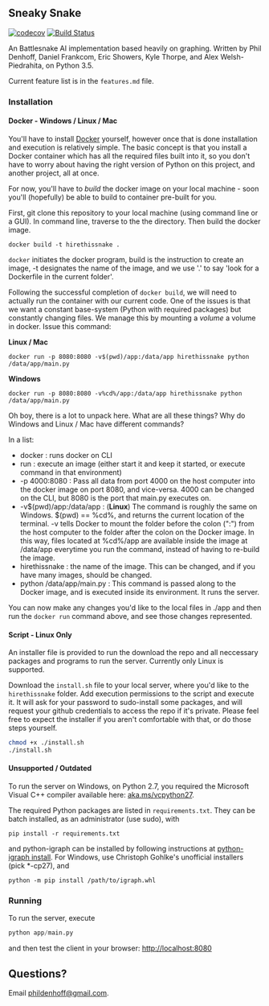 ## Sneaky Snake
[![codecov](https://codecov.io/gh/phildenhoff/hirethissnake/branch/master/graph/badge.svg?token=loYR0W8K2L)](https://codecov.io/gh/phildenhoff/hirethissnake) [![Build
Status](https://travis-ci.com/phildenhoff/hirethissnake.svg?token=zfsf2J47jwdz7GuKxCSd&branch=master)](https://travis-ci.com/phildenhoff/hirethissnake)

An Battlesnake AI implementation based heavily on graphing. Written by Phil Denhoff, Daniel Frankcom, Eric Showers, Kyle Thorpe, and Alex Welsh-Piedrahita, on Python 3.5.

Current feature list is in the `features.md` file. 

### Installation

#### Docker - Windows / Linux / Mac

You'll have to install [Docker](https://www.docker.com/) yourself, however once
that is done installation and execution is relatively simple. The basic concept
is that you install a Docker container which has all the required files
built into it, so you don't have to worry about having the right version of
Python on this project, and another project, all at once.

For now, you'll have to *build* the docker image on your local machine - soon
you'll (hopefully) be able to build to container pre-built for you.

First, git clone this repository to your local machine (using command line or
a GUI). In command line, traverse to the the directory. Then build the docker
image.

```
docker build -t hirethissnake .
```

`docker` initiates the docker program, build is the instruction to create an
image, -t designates the name of the image, and we use '.' to say 'look for
a Dockerfile in the current folder'.

Following the successful completion of `docker build`, we will need to actually
run the container with our current code. One of the issues is that we want
a constant base-system (Python with required packages) but constantly changing
files. We manage this by mounting a *volume* a volume in docker. Issue this
command:

**Linux / Mac**
```
docker run -p 8080:8080 -v$(pwd)/app:/data/app hirethissnake python
/data/app/main.py
```

**Windows**
```
docker run -p 8080:8080 -v%cd%/app:/data/app hirethissnake python
/data/app/main.py
```

Oh boy, there is a lot to unpack here. What are all these things? Why do
Windows and Linux / Mac have different commands?

In a list:

 - docker : runs docker on CLI
 - run : execute an image (either start it and keep it started, or execute
   command in that environment)
 - -p 4000:8080 : Pass all data from port 4000 on the host computer into the
   docker image on port 8080, and vice-versa. 4000 can be changed on the CLI,
but 8080 is the port that main.py executes on.
 - -v$(pwd)/app:/data/app : (**Linux**) The command is roughly the same on
   Windows. $(pwd) == %cd%, and returns the current location of the terminal.
-v tells Docker to mount the folder before the colon (":") from the host
computer to the folder after the colon on the Docker image. In this way, files
located at %cd%/app are available inside the image at /data/app everytime you
run the command, instead of having to re-build the image.
 - hirethissnake : the name of the image. This can be changed, and if you have
   many images, should be changed.
 - python /data/app/main.py : This command is passed along to the Docker image,
   and is executed inside its environment. It runs the
server.

You can now make any changes you'd like to the local files in ./app and then
run the `docker run` command above, and see those changes represented.


#### Script - Linux Only

An installer file is provided to run the download the repo and all neccessary
packages and programs to run the server. Currently only Linux is supported.

Download the `install.sh` file to your local server, where you'd like to the
`hirethissnake` folder. Add execution permissions to the script and execute it.
It will ask for your password to sudo-install some packages, and will request
your github credentials to access the repo if it's private. Please feel free to
expect the installer if you aren't comfortable with that, or do those steps
yourself.

```bash
chmod +x ./install.sh
./install.sh
```

#### Unsupported / Outdated

To run the server on Windows, on Python 2.7, you required the Microsoft Visual
C++ compiler available here: [aka.ms/vcpython27](http://aka.ms/vcpython27).

The required Python packages are listed in `requirements.txt`. They can be batch installed, as an administrator (use sudo), with

```
pip install -r requirements.txt
```

and python-igraph can be installed by following instructions at
[python-igraph install](http://igraph.org/python/#pyinstall). For Windows, use Christoph Gohlke's unofficial installers (pick \*-cp27), and

```
python -m pip install /path/to/igraph.whl
```

### Running

To run the server, execute

```python
python app/main.py
```

and then test the client in your browser: [http://localhost:8080](http://localhost:8080)

## Questions?

Email [phildenhoff@gmail.com](mailto:phildenhoff@gmail.com).
